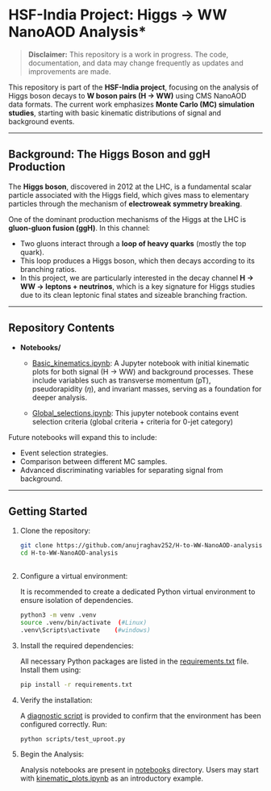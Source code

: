 # HSF-India Project: Higgs → WW NanoAOD Analysis*

>**Disclaimer:** This repository is a work in progress. The code, documentation, and data may change frequently as updates and improvements are made.


This repository is part of the **HSF-India project**, focusing on the analysis of Higgs boson decays to **W boson pairs (H $\to$ WW)** using CMS NanoAOD data formats. The current work emphasizes **Monte Carlo (MC) simulation studies**, starting with basic kinematic distributions of signal and background events.

---

## Background: The Higgs Boson and ggH Production

The **Higgs boson**, discovered in 2012 at the LHC, is a fundamental scalar particle associated with the Higgs field, which gives mass to elementary particles through the mechanism of **electroweak symmetry breaking**.  

One of the dominant production mechanisms of the Higgs at the LHC is **gluon-gluon fusion (ggH)**. In this channel:  

- Two gluons interact through a **loop of heavy quarks** (mostly the top quark).  
- This loop produces a Higgs boson, which then decays according to its branching ratios.  
- In this project, we are particularly interested in the decay channel **H $\to$ WW $\to$ leptons + neutrinos**, which is a key signature for Higgs studies due to its clean leptonic final states and sizeable branching fraction.  

---

## Repository Contents

- **Notebooks/**  
  - [Basic_kinematics.ipynb](notebooks/Kinematic_plots.ipynb): A Jupyter notebook with initial kinematic plots for both signal (H $\to$ WW) and background processes. These include variables such as transverse momentum (pT), pseudorapidity ($\eta$), and invariant masses, serving as a foundation for deeper analysis.  

  -  [Global_selections.ipynb](notebooks/Global_selection.ipynb): This jupyter notebook contains event selection criteria (global criteria + criteria for 0-jet category)

Future notebooks will expand this to include:  
- Event selection strategies.  
- Comparison between different MC samples.  
- Advanced discriminating variables for separating signal from background.  

---

## Getting Started

1. Clone the repository:  
   ```bash
   git clone https://github.com/anujraghav252/H-to-WW-NanoAOD-analysis.git
   cd H-to-WW-NanoAOD-analysis
  
2. Configure a virtual environment:

   It is recommended to create a dedicated Python virtual environment to ensure isolation of dependencies.

   ```bash
   python3 -m venv .venv
   source .venv/bin/activate  (#Linux)
   .venv\Scripts\activate    (#windows)

3. Install the required dependencies:

   All necessary Python packages are listed in the [requirements.txt](requirements.txt) file. Install them using:

   ```bash 
   pip install -r requirements.txt

4. Verify the installation:

   A [diagnostic script](scripts/test_uproot.py) is provided to confirm that the environment has been configured correctly. Run:
   ```bash 
   python scripts/test_uproot.py 

5. Begin the Analysis: 

   Analysis notebooks are present in [notebooks](notebooks) directory. Users may start with [kinematic_plots.ipynb](notebooks/Kinematic_plots.ipynb) as an introductory example.
 
